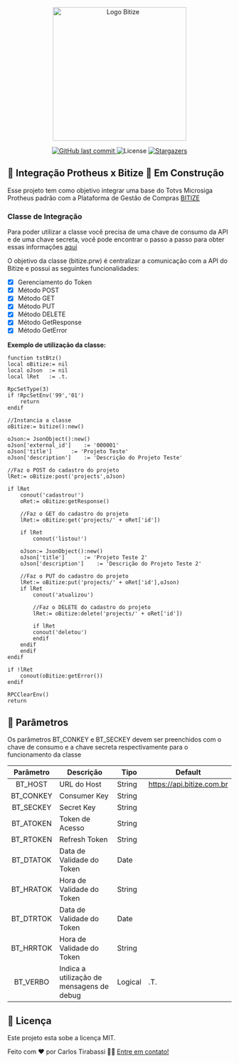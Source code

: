 <p align="center">
  <a href="https://www.bitize.com.br">
    <img src="https://www.bitize.com.br/img/bitize-logo-min.png" width="300" alt="Logo Bitize" />
  </a>
</p>

<p align="center">
<a href="https://github.com/bitize/bitize-protheus/commits/master">
    <img alt="GitHub last commit" src="https://img.shields.io/github/last-commit/bitize/bitize-protheus?color=blue">
  </a>

  <img alt="License" src="https://img.shields.io/badge/license-MIT-blue">
   <a href="https://github.com/bitize/bitize-protheus/stargazers">
    <img alt="Stargazers" src="https://img.shields.io/github/stars/bitize/bitize-protheus?style=social">
  </a>
</p>


## 🚧 Integração Protheus x Bitize 🚧  Em Construção

Esse projeto tem como objetivo integrar uma base do Totvs Microsiga Protheus padrão com a Plataforma de Gestão de Compras [BITIZE](https://www.bitize.com.br)

### Classe de Integração
Para poder utilizar a classe você precisa de uma chave de consumo da API e de uma chave secreta, você pode encontrar o passo a passo para obter essas informações [aqui](https://bitize.stoplight.io/docs/api/docs/autenticacao/Como-obter-o-token-de-acesso.md)

O objetivo da classe (bitize.prw) é centralizar a comunicação com a API do Bitize e possui as seguintes funcionalidades:

- [x] Gerenciamento do Token
- [x] Método POST
- [x] Método GET
- [x] Método PUT
- [x] Método DELETE
- [x] Método GetResponse
- [x] Método GetError

**Exemplo de utilização da classe:**

```clipper
function tstBtz()
local oBitize:= nil
local oJson  := nil
local lRet   := .t.

RpcSetType(3)
if !RpcSetEnv('99','01')
    return
endif

//Instancia a classe
oBitize:= bitize():new()

oJson:= JsonObject():new()
oJson['external_id']	:= '000001'
oJson['title']		:= 'Projeto Teste'
oJson['description']	:= 'Descrição do Projeto Teste'

//Faz o POST do cadastro do projeto
lRet:= oBitize:post('projects',oJson)

if lRet
    conout('cadastrou!')
    oRet:= oBitize:getResponse()

    //Faz o GET do cadastro do projeto
    lRet:= oBitize:get('projects/' + oRet['id'])

    if lRet
        conout('listou!')

	oJson:= JsonObject():new()
	oJson['title']		:= 'Projeto Teste 2'
	oJson['description']	:= 'Descrição do Projeto Teste 2'

	//Faz o PUT do cadastro do projeto
	lRet:= oBitize:put('projects/' + oRet['id'],oJson)
	if lRet
	    conout('atualizou')

	    //Faz o DELETE do cadastro do projeto
	    lRet:= oBitize:delete('projects/' + oRet['id'])

	    if lRet
		conout('deletou')
	    endif
	endif
    endif
endif

if !lRet
    conout(oBitize:getError())
endif

RPCClearEnv()
return

```

## 📝 Parâmetros

Os parâmetros BT_CONKEY e BT_SECKEY devem ser preenchidos com o chave de consumo e a chave secreta respectivamente para o funcionamento da classe

| Parâmetro | Descrição                                 | Tipo    | Default                   |
|:---------:|-------------------------------------------|---------|---------------------------|
| BT_HOST   | URL do Host                               | String  | https://api.bitize.com.br |
| BT_CONKEY | Consumer Key                              |  String |                           |
| BT_SECKEY | Secret Key                                |  String |                           |
| BT_ATOKEN | Token de Acesso                           |  String |                           |
| BT_RTOKEN | Refresh Token                             | String  |                           |
| BT_DTATOK | Data de Validade do Token                 | Date    |                           |
| BT_HRATOK | Hora de Validade do Token                 | String  |                           |
| BT_DTRTOK | Data de Validade do Token                 | Date    |                           |
| BT_HRRTOK | Hora de Validade do Token                 | String  |                           |
| BT_VERBO  | Indica a utilização de mensagens de debug | Logical | .T.                       |

## 📝 Licença

Este projeto esta sobe a licença MIT.

Feito com ❤️ por Carlos Tirabassi 👋🏽 [Entre em contato!](https://www.linkedin.com/in/carlostirabassi/)

